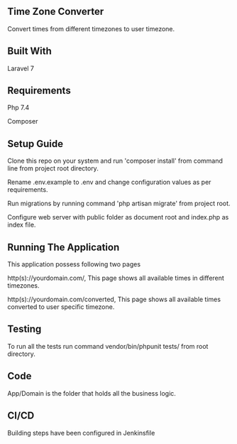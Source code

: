 Time Zone Converter
------------------------ 

Convert times from different timezones to user timezone.

Built With
----------

Laravel 7

Requirements
------------

Php 7.4

Composer


Setup Guide
-----------

Clone this repo on your system and run 'composer install' from command line from project root directory.

Rename .env.example to .env and change configuration values as per requirements.

Run migrations by running command 'php artisan migrate' from project root.

Configure web server with public folder as document root and index.php as index file.


Running The Application
---------------------

This application possess following two pages

http(s)://yourdomain.com/, This page shows all available times in different timezones.

http(s)://yourdomain.com/converted, This page shows all available times converted to user specific timezone.


Testing
-------

To run all the tests run command vendor/bin/phpunit tests/ from root directory.


Code
-------

App/Domain is the folder that holds all the business logic.

CI/CD
-------

Building steps have been configured in Jenkinsfile
